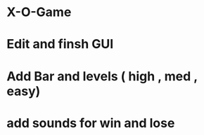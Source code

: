 # X-O-Game
# Edit and finsh GUI
# Add Bar and levels ( high , med , easy)
# add sounds for win and lose